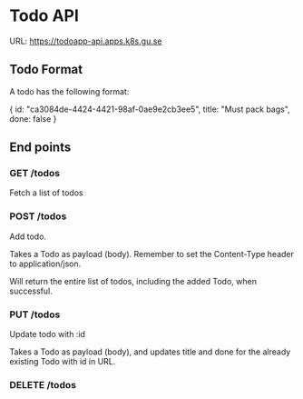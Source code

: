 # Todo API

URL: https://todoapp-api.apps.k8s.gu.se

## Todo Format

A todo has the following format:

{
  id: "ca3084de-4424-4421-98af-0ae9e2cb3ee5",
  title: "Must pack bags",
  done: false
}

## End points

### GET /todos
Fetch a list of todos

### POST /todos
Add todo.

Takes a Todo as payload (body). Remember to set the Content-Type header to application/json.

Will return the entire list of todos, including the added Todo, when successful.

### PUT /todos
Update todo with :id

Takes a Todo as payload (body), and updates title and done for the already existing Todo with id in URL.

### DELETE /todos




